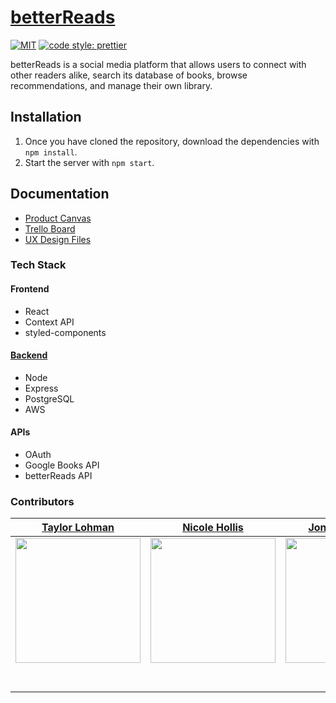 # [betterReads](https://github.com/Lambda-School-Labs/betterreads-frontend)
[![MIT](https://img.shields.io/packagist/l/doctrine/orm.svg)](./license)
[![code style: prettier](https://img.shields.io/badge/code_style-prettier-ff69b4.svg?style=flat)](https://github.com/prettier/prettier)

betterReads is a social media platform that allows users to connect with other readers alike, search its database of books, browse recommendations, and manage their own library.
## Installation
1. Once you have cloned the repository, download the dependencies with `npm install`.
2. Start the server with `npm start`.
## Documentation
- [Product Canvas](https://www.notion.so/Better-Reads-66b5ba5a4c7e4036ab786e10b8c2de4d)
- [Trello Board](https://trello.com)
- [UX Design Files](https://figma.com)
### Tech Stack
#### Frontend
- React
- Context API
- styled-components
#### [Backend](https://github.com/Lambda-School-Labs/betterreads-backend)
- Node
- Express
- PostgreSQL
- AWS
#### APIs
- OAuth
- Google Books API
- betterReads API
### Contributors
|                                     [Taylor Lohman](https://github.com/tclohm)                                      |                                      [Nicole Hollis](http://www.github.com/beautytechy)                                      |                                    [Jonah Aitchison](https://github.com/MarFan)                                     |                                     [Michael Levick](https://github.com/mdlevick)                                      |                                     [Miguel Nicolas](https://github.com/miugel)                                      |                                     [Aasa Christian](https://github.com/AasaChristian)                                      |
| :-----------------------------------------------------------------------------------------------------------------: | :--------------------------------------------------------------------------------------------------------------------------: | :-----------------------------------------------------------------------------------------------------------------: | :--------------------------------------------------------------------------------------------------------------------: | :------------------------------------------------------------------------------------------------------------------: | :-------------------------------------------------------------------------------------------------------------------------: |
| [<img src="https://avatars3.githubusercontent.com/u/2380963?s=460&v=4" width = "200" />](https://github.com/tclohm) | [<img src="https://avatars3.githubusercontent.com/u/33879592?s=460&v=4" width = "200" />](http://www.github.com/beautytechy) | [<img src="https://avatars0.githubusercontent.com/u/1047305?s=460&v=4" width = "200" />](https://github.com/MarFan) | [<img src="https://avatars1.githubusercontent.com/u/49565144?s=460&v=4" width = "200" />](https://github.com/mdlevick) | [<img src="https://avatars0.githubusercontent.com/u/32444146?s=460&v=4" width = "200" />](https://github.com/miugel) | [<img src="https://avatars3.githubusercontent.com/u/54903068?s=460&v=4" width = "200" />](https://github.com/AasaChristian) |
|                 [<img src="https://github.com/favicon.ico" width="15"> ](https://github.com/tclohm)                 |                 [<img src="https://github.com/favicon.ico" width="15"> ](http://www.github.com/beautytechy)                  |                 [<img src="https://github.com/favicon.ico" width="15"> ](https://github.com/MarFan)                 |                 [<img src="https://github.com/favicon.ico" width="15"> ](https://github.com/mdlevick)                  |                 [<img src="https://github.com/favicon.ico" width="15"> ](https://github.com/miugel)                  |                 [<img src="https://github.com/favicon.ico" width="15"> ](https://github.com/AasaChristian)                  |
|    [ <img src="https://static.licdn.com/sc/h/al2o9zrvru7aqj8e1x2rzsrca" width="15"> ](https://www.linkedin.com/)    |        [ <img src="https://static.licdn.com/sc/h/al2o9zrvru7aqj8e1x2rzsrca" width="15"> ](https://www.linkedin.com/in/beautytechy/)         |    [ <img src="https://static.licdn.com/sc/h/al2o9zrvru7aqj8e1x2rzsrca" width="15"> ](https://www.linkedin.com/in/jonah-aitchison/)    |     [ <img src="https://static.licdn.com/sc/h/al2o9zrvru7aqj8e1x2rzsrca" width="15"> ](https://www.linkedin.com/in/michael-david-levick-jr-81b4a0115/)      |    [ <img src="https://static.licdn.com/sc/h/al2o9zrvru7aqj8e1x2rzsrca" width="15"> ](https://www.linkedin.com/)     |        [ <img src="https://static.licdn.com/sc/h/al2o9zrvru7aqj8e1x2rzsrca" width="15"> ](https://www.linkedin.com/)        |